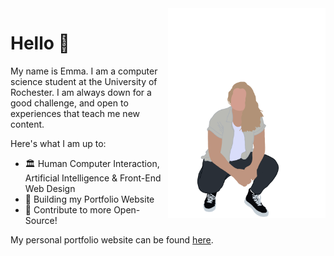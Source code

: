 <img align="right" width="50%" src="https://github.com/emma-campbell/emma-campbell/blob/master/assets/IMG_0130.PNG">

# Hello 👋

My name is Emma. I am a computer science student at the University of Rochester. I am always down for a good challenge, and open to experiences that teach me new content.

Here's what I am up to:
- 🏛 Human Computer Interaction, Artificial Intelligence & Front-End Web Design
- 🌱 Building my Portfolio Website
- 🥅 Contribute to more Open-Source!

My personal portfolio website can be found [here](https://emmacampbell.dev). 
